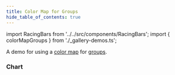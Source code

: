 ```yaml
---
title: Color Map for Groups
hide_table_of_contents: true
---
```


import RacingBars from '../../src/components/RacingBars';
import { colorMapGroups } from './\_gallery-demos.ts';

A demo for using a [color map](../documentation/options.md#colormap) for [groups](../documentation/options.md#showgroups).

<!--truncate-->

### Chart

<div className="gallery">
  <RacingBars
    {...colorMapGroups}
  />
</div>
